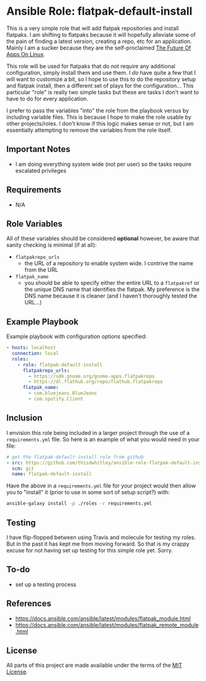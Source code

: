 Ansible Role: flatpak-default-install
=====================================

This is a very simple role that will add flatpak repositories and install
flatpaks.  I am shifting to flatpaks because it will hopefully alleviate some of
the pain of finding a latest version, creating a repo, etc for an application.
Mainly I am a sucker because they are the self-proclaimed
[The Future Of Apps On Linux](https://flatpak.org).

This role will be used for flatpaks that do not require any additional
configuration, simply install them and use them.  I *do* have quite a few that I
will want to customize a bit, so I hope to use this to do the repository setup
and flatpak install, then a different set of plays for the configuration...
This particular "role" is really two simple tasks but these are tasks I don't
want to have to do for every application.

I prefer to pass the variables "into" the role from the playbook versus by
including variable files.  This is because I hope to make the role usable by
other projects/roles.  I don't know if this logic makes sense or not, but I am
essentially attempting to remove the variables from the role itself.

Important Notes
---------------

* I am doing everything system wide (not per user) so the tasks require
  escalated privileges

Requirements
------------

* N/A

Role Variables
--------------

All of these variables should be considered **optional** however, be aware that
sanity checking is minimal (if at all):

* `flatpakrepo_urls`
  * the URL of a repository to enable system wide.  I contrive the name from the
    URL
* `flatpak_name`
  * you should be able to specify either the entire URL to a `flatpakref` or
    the unique DNS name that identifies the flatpak.  My preference is the DNS
    name because it is cleaner (and I haven't thoroughly tested the URL...)

Example Playbook
----------------

Example playbook with configuration options specified:

```yaml
- hosts: localhost
  connection: local
  roles:
    - role: flatpak-default-install
      flatpakrepo_urls:
        - https://sdk.gnome.org/gnome-apps.flatpakrepo
        - https://dl.flathub.org/repo/flathub.flatpakrepo
      flatpak_name:
        - com.bluejeans.BlueJeans
        - com.spotify.Client
```

Inclusion
---------

I envision this role being included in a larger project through the use of a
`requirements.yml` file.  So here is an example of what you would need in your
file:

```yaml
# get the flatpak-default-install role from github
- src: https://github.com/thisdwhitley/ansible-role-flatpak-default-install.git
  scm: git
  name: flatpak-default-install
```

Have the above in a `requirements.yml` file for your project would then allow
you to "install" it (prior to use in some sort of setup script?) with:

```bash
ansible-galaxy install -p ./roles -r requirements.yml
```

Testing
-------

I have flip-flopped between using Travis and molecule for testing my roles.  But
in the past it has kept me from moving forward.  So that is my crappy excuse for
not having set up testing for this simple role yet.  Sorry.

To-do
-----

* set up a testing process

References
----------

* <https://docs.ansible.com/ansible/latest/modules/flatpak_module.html>
* <https://docs.ansible.com/ansible/latest/modules/flatpak_remote_module.html>

License
-------

All parts of this project are made available under the terms of the [MIT
License](LICENSE).

